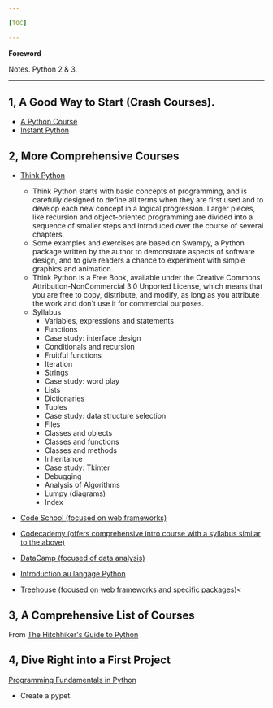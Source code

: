 ```yaml
---

[TOC]

---
```


**Foreword**

Notes. Python 2 & 3.

---

## 1, A Good Way to Start (Crash Courses).

- [A Python Course](http://www.upriss.org.uk/python/PythonCourse.html)
- [Instant Python](http://hetland.org/writing/instant-python.html)

## 2, More Comprehensive Courses

- [Think Python](http://www.greenteapress.com/thinkpython/html/index.html)
	- Think Python starts with basic concepts of programming, and is carefully designed to define all terms when they are first used and to develop each new concept in a logical progression. Larger pieces, like recursion and object-oriented programming are divided into a sequence of smaller steps and introduced over the course of several chapters.
	- Some examples and exercises are based on Swampy, a Python package written by the author to demonstrate aspects of software design, and to give readers a chance to experiment with simple graphics and animation.
	- Think Python is a Free Book, available under the Creative Commons Attribution-NonCommercial 3.0 Unported License, which means that you are free to copy, distribute, and modify, as long as you attribute the work and don't use it for commercial purposes.
	- Syllabus
		- Variables, expressions and statements
		- Functions
		- Case study: interface design
		- Conditionals and recursion
		- Fruitful functions
		- Iteration
		- Strings
		- Case study: word play
		- Lists
		- Dictionaries
		- Tuples
		- Case study: data structure selection
		- Files
		- Classes and objects
		- Classes and functions
		- Classes and methods
		- Inheritance
		- Case study: Tkinter
		- Debugging
		- Analysis of Algorithms
		- Lumpy (diagrams)
		- Index

- [Code School (focused on web frameworks)](https://www.codeschool.com/)
- [Codecademy (offers comprehensive intro course with a syllabus similar to the above)](https://www.codecademy.com/)
- [DataCamp (focused of data analysis)](https://www.datacamp.com/)
- [Introduction au langage Python](http://www.jchr.be/python/manuel.htm)
- [Treehouse (focused on web frameworks and specific packages)](https://teamtreehouse.com/)<

## 3, A Comprehensive List of Courses

From [The Hitchhiker's Guide to Python](http://docs.python-guide.org/en/latest/intro/learning/)

## 4, Dive Right into a First Project

[Programming Fundamentals in Python](https://www.thinkful.com/learn/intro-to-python-tutorial/)

- Create a pypet.